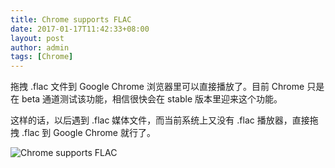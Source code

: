 ```yaml
---
title: Chrome supports FLAC
date: 2017-01-17T11:42:33+08:00
layout: post
author: admin
tags: [Chrome]
---
```


拖拽 .flac 文件到 Google Chrome 浏览器里可以直接播放了。目前 Chrome 只是在 beta 通道测试该功能，相信很快会在 stable 版本里迎来这个功能。

这样的话，以后遇到 .flac 媒体文件，而当前系统上又没有 .flac 播放器，直接拖拽 .flac 到 Google Chrome 就行了。

![Chrome supports FLAC]({{site.baseurl}}/images/google-chrome-supports-flac.png)
